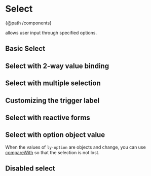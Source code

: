 # Select
{@path /components}

<code class="html"><ly-select></code> allows user input through specified options.


<h2 [lyTyp]="'display1'" gutter>Basic Select</h2>
<demo-view path="docs/components/select-demo/basic-select">
  <aui-basic-select></aui-basic-select>
</demo-view>

<h2 [lyTyp]="'display1'" gutter>Select with 2-way value binding</h2>
<demo-view path="docs/components/select-demo/select-with-ng-model">
  <aui-select-with-ng-model></aui-select-with-ng-model>
</demo-view>

<h2 [lyTyp]="'display1'" gutter>Select with multiple selection</h2>
<demo-view path="docs/components/select-demo/select-multiple">
  <aui-select-multiple></aui-select-multiple>
</demo-view>

<h2 [lyTyp]="'display1'" gutter>Customizing the trigger label</h2>
<demo-view path="docs/components/select-demo/select-custom-trigger">
  <aui-select-custom-trigger></aui-select-custom-trigger>
</demo-view>

<h2 [lyTyp]="'display1'" gutter>Select with reactive forms</h2>
<demo-view path="docs/components/select-demo/select-reactive-form">
  <aui-select-reactive-form></aui-select-reactive-form>
</demo-view>

<h2 [lyTyp]="'display1'" gutter>Select with option object value</h2>

When the values ​​of `ly-option` are objects and change, you can use [compareWith](https://angular.io/api/forms/SelectControlValueAccessor#customizing-option-selection) so that the selection is not lost.

<demo-view path="docs/components/select-demo/select-option-object-value">
  <aui-select-option-object-value></aui-select-option-object-value>
</demo-view>

<h2 [lyTyp]="'display1'" gutter>Disabled select</h2>
<demo-view path="docs/components/select-demo/select-disable">
  <aui-select-disable></aui-select-disable>
</demo-view>
